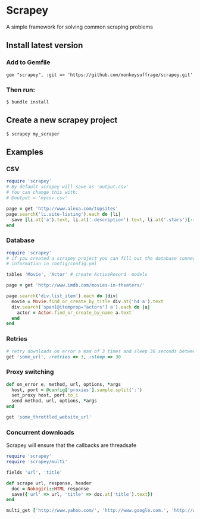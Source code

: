 # Scrapey

A simple framework for solving common scraping problems

## Install latest version
### Add to Gemfile

    gem "scrapey", :git => 'https://github.com/monkeysuffrage/scrapey.git'

### Then run:
    $ bundle install

## Create a new scrapey project

    $ scrapey my_scraper

## Examples

### CSV

```ruby
require 'scrapey'
# By default scrapey will save as 'output.csv'
# You can change this with:
# @output = 'mycsv.csv'

page = get 'http://www.alexa.com/topsites'
page.search('li.site-listing').each do |li|
  save [li.at('a').text, li.at('.description').text, li.at('.stars')[:title]]
end
```

### Database
```ruby
require 'scrapey'
# if you created a scrapey project you can fill out the database connection
# information in config/config.yml

tables 'Movie', 'Actor' # create ActiveRecord  models

page = get 'http://www.imdb.com/movies-in-theaters/'

page.search('div.list_item').each do |div|
  movie = Movie.find_or_create_by_title div.at('h4 a').text
  div.search('span[@itemprop="actors"] a').each do |a|
    actor = Actor.find_or_create_by_name a.text
  end
end
```

### Retries
```ruby
# retry downloads on error a max of 3 times and sleep 30 seconds between retries.
get 'some_url', :retries => 3, :sleep => 30
```

### Proxy switching

```ruby
def on_error e, method, url, options, *args
  host, port = @config['proxies'].sample.split(':')
  set_proxy host, port.to_i
  send method, url, options, *args
end

get 'some_throttled_website_url'
```

### Concurrent downloads
Scrapey will ensure that the callbacks are threadsafe
```ruby
require 'scrapey'
require 'scrapey/multi'

fields 'url', 'title'

def scrape url, response, header
  doc = Nokogiri::HTML response
  save({'url' => url, 'title' => doc.at('title').text})
end

multi_get ['http://www.yahoo.com/', 'http://www.google.com.', 'http://www.bing.com/'], :threads => 3, :callback => :scrape
```

